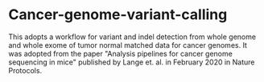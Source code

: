 # Cancer-genome-variant-calling

This adopts a workflow for variant and indel detection from whole genome and whole exome of tumor normal matched data for cancer genomes. It was adopted from the paper "Analysis pipelines for cancer genome sequencing in mice" published by Lange et. al. in February 2020 in Nature Protocols.
